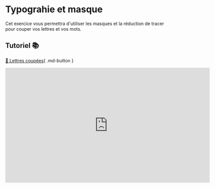 # Typograhie et masque
Cet exercice vous permettra d'utiliser les masques et la réduction de tracer pour couper vos lettres et vos mots.    

       

## Tutoriel 📚
[📁 Lettres coupées](https://cmontmorency365.sharepoint.com/:v:/s/TIM-582214-Animation2d77/EUf8F70seTlIu5NWaX5y1r8BDtCJHkPJ9VYngWDINhO-fw?e=mdKI0g){ .md-button }          

<iframe src="https://cmontmorency365.sharepoint.com/sites/TIM-582214-Animation2d77/_layouts/15/embed.aspx?UniqueId=bd17fc47-792c-4839-bb93-56697e72d6bf&embed=%7B%22ust%22%3Atrue%2C%22hv%22%3A%22CopyEmbedCode%22%7D&referrer=StreamWebApp&referrerScenario=EmbedDialog.Create" width="640" height="360" frameborder="0" scrolling="no" allowfullscreen title="lettres_coupees.mp4"></iframe>
